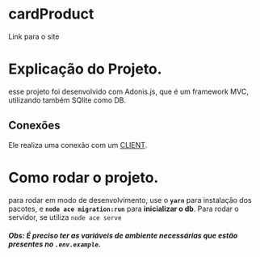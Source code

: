 # cardProduct
Link para o site

# Explicação do Projeto.

<p class="bold">esse projeto foi desenvolvido com Adonis.js, que é um framework MVC, utilizando também SQlite como DB.<p>

## Conexões

Ele realiza uma conexão com um [CLIENT](https://github.com/VictorAndrade11/fastfoodfront).

# Como rodar o projeto.
para rodar em modo de desenvolvimento, use o **```yarn```** para instalação dos pacotes, e **```node ace migration:run```** para **inicializar o db**. Para rodar o servidor, se utiliza ```node ace serve```

##### Obs: É preciso ter as variáveis de ambiente necessárias que estão presentes no ```.env.example```.
